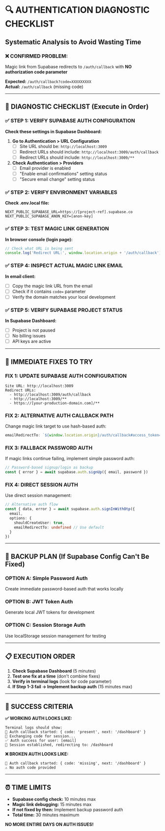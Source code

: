 # 🔍 AUTHENTICATION DIAGNOSTIC CHECKLIST
## Systematic Analysis to Avoid Wasting Time

### ❌ CONFIRMED PROBLEM:
Magic link from Supabase redirects to `/auth/callback` with **NO authorization code parameter**

**Expected:** `/auth/callback?code=XXXXXXXXX`  
**Actual:** `/auth/callback` (missing code)

---

## 🎯 DIAGNOSTIC CHECKLIST (Execute in Order)

### ✅ STEP 1: VERIFY SUPABASE AUTH CONFIGURATION
**Check these settings in Supabase Dashboard:**

1. **Go to Authentication > URL Configuration**
   - [ ] Site URL should be: `http://localhost:3009`
   - [ ] Redirect URLs should include: `http://localhost:3009/auth/callback`
   - [ ] Redirect URLs should include: `http://localhost:3009/**`

2. **Check Authentication > Providers**
   - [ ] Email provider is enabled
   - [ ] "Enable email confirmations" setting status
   - [ ] "Secure email change" setting status

### ✅ STEP 2: VERIFY ENVIRONMENT VARIABLES
**Check .env.local file:**
```
NEXT_PUBLIC_SUPABASE_URL=https://[project-ref].supabase.co
NEXT_PUBLIC_SUPABASE_ANON_KEY=[anon-key]
```

### ✅ STEP 3: TEST MAGIC LINK GENERATION
**In browser console (login page):**
```javascript
// Check what URL is being sent
console.log('Redirect URL:', window.location.origin + '/auth/callback')
```

### ✅ STEP 4: INSPECT ACTUAL MAGIC LINK EMAIL
**In email client:**
- [ ] Copy the magic link URL from the email
- [ ] Check if it contains `code=` parameter
- [ ] Verify the domain matches your local development

### ✅ STEP 5: VERIFY SUPABASE PROJECT STATUS
**In Supabase Dashboard:**
- [ ] Project is not paused
- [ ] No billing issues
- [ ] API keys are active

---

## 🔧 IMMEDIATE FIXES TO TRY

### FIX 1: UPDATE SUPABASE AUTH CONFIGURATION
```
Site URL: http://localhost:3009
Redirect URLs: 
  - http://localhost:3009/auth/callback
  - http://localhost:3009/**
  - https://[your-production-domain.com]/**
```

### FIX 2: ALTERNATIVE AUTH CALLBACK PATH
Change magic link target to use hash-based auth:
```typescript
emailRedirectTo: `${window.location.origin}/auth/callback#access_token=true`
```

### FIX 3: FALLBACK PASSWORD AUTH
If magic links continue failing, implement simple password auth:
```typescript
// Password-based signup/login as backup
const { error } = await supabase.auth.signUp({ email, password })
```

### FIX 4: DIRECT SESSION AUTH
Use direct session management:
```typescript
// Alternative auth flow
const { data, error } = await supabase.auth.signInWithOtp({
  email,
  options: {
    shouldCreateUser: true,
    emailRedirectTo: undefined // Use default
  }
})
```

---

## 🚨 BACKUP PLAN (If Supabase Config Can't Be Fixed)

### OPTION A: Simple Password Auth
Create immediate password-based auth that works locally

### OPTION B: JWT Token Auth  
Generate local JWT tokens for development

### OPTION C: Session Storage Auth
Use localStorage session management for testing

---

## 📋 EXECUTION ORDER

1. **Check Supabase Dashboard** (5 minutes)
2. **Test one fix at a time** (don't combine fixes)
3. **Verify in terminal logs** (look for code parameter)
4. **If Step 1-3 fail → Implement backup auth** (15 minutes max)

---

## 🎯 SUCCESS CRITERIA

**✅ WORKING AUTH LOOKS LIKE:**
```
Terminal logs should show:
🔐 Auth callback started: { code: 'present', next: '/dashboard' }
🔐 Exchanging code for session...
✅ Auth success for user: [email]
🍪 Session established, redirecting to: /dashboard
```

**❌ BROKEN AUTH LOOKS LIKE:**
```
🔐 Auth callback started: { code: 'missing', next: '/dashboard' }
⚠️ No auth code provided
```

---

## ⏰ TIME LIMITS

- **Supabase config check:** 10 minutes max
- **Magic link debugging:** 15 minutes max  
- **If not fixed by then:** Implement backup password auth
- **Total time:** 30 minutes maximum

**NO MORE ENTIRE DAYS ON AUTH ISSUES!**

